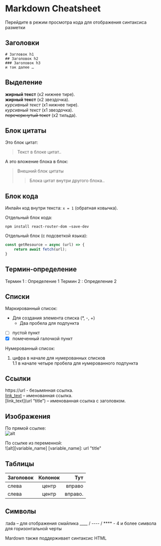 # Markdown Cheatsheet
Перейдите в режим просмотра кода для отображения синтаксиса разметки

## Заголовки
```
# Загловок h1
## Заголовок h2
### Заголовок h3
и так далее … 
```

## Выделение
__жирный текст__ (х2 нижнее тире).  
**жирный текст** (х2 звездочка).  
_курсивный текст_ (х1 нижнее тире).  
*курсивный текст* (х1 звездочка).  
~~перечеркнутый текст~~ (х2 тильда).  


## Блок цитаты
Это блок цитат:  
> Текст в блоке цитат..  

А это вложение блока в блок:  
> Внешний блок цитаты  
>> Блока цитат внутри другого блока..

## Блок кода
Инлайн код внутри текста: `x = 1` (обратная ковычка). 

Отдельный блок кода:  
``` 
npm install react-router-dom –save-dev
```

Отдельный блок (с подсветкой языка):  
```javascript
const getResource = async (url) => {
    return await fetch(url);
}
```

## Термин-определение
Термин 1
: Определение 1
Термин 2
: Определение 2

## Списки
Маркированный список:  
* Для создания элемента списка (*, -, +)
  * Два пробела для подпункта  
- [ ] пустой пункт  
- [x] помеченный галочкой пункт  

Нумерованный список:  
1. цифра в начале для нумерованных списков  
  1.1 в начале четыре пробела для нумерованного подпункта

## Ссылки
https://url - безымянная ссылка.  
[link_text](url) – именованная ссылка.  
[link_text](url “title”) – именованная ссылка с заголовком.  

## Изображения
По прямой ссылке:  
![alt](url "title")

По ссылке из переменной:  
![alt][variable_name]
[variable_name]: url "title"

## Таблицы
| Заголовок  | Колонок  | Тут           |
| --------------- |:-------------:| -------------:|
| слева         | центр       | вправо     |
| слева         | центр       | вправо.    |

## Символы
:tada – для отображения смайлика
____ / ---- / **** - 4 и более символа для горизонтальной черты

Mardown также поддерживает синтаксис HTML
